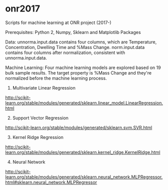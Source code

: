 # onr2017
Scripts for machine learning at ONR project (2017-)

Prerequisites:
Python 2, Numpy, Sklearn and Matplotlib Packages

Data:
unnorma.input.data contains four columns, which are Temperature, Concentration, Dwelling Time and %Mass Change. 
norm.input.data contains four columns after normalization, consistent with unnorma.input.data. 

Machine Learning:
Four machine learning models are explored based on 19 bulk sample results. The target property is %Mass Change and they're normalized before the machine learning process. 
1. Multivariate Linear Regression

http://scikit-learn.org/stable/modules/generated/sklearn.linear_model.LinearRegression.html

2. Support Vector Regression

http://scikit-learn.org/stable/modules/generated/sklearn.svm.SVR.html

3. Kernel Ridge Regression

http://scikit-learn.org/stable/modules/generated/sklearn.kernel_ridge.KernelRidge.html

4. Neural Network

http://scikit-learn.org/stable/modules/generated/sklearn.neural_network.MLPRegressor.html#sklearn.neural_network.MLPRegressor

